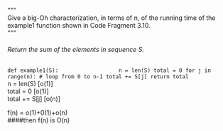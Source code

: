 """   
Give a big-Oh characterization, in terms of n, of the running time of the
example1 function shown in Code Fragment 3.10.      
"""    

###### Return the sum of the elements in sequence S.
`
def example1(S):                  
    n = len(S)
    total = 0
    for j in range(n): # loop from 0 to n-1
        total += S[j]
    return total
`   
n = len(S) [o(1)]   
total = 0 [o(1)]   
total += S[j] [o(n)]   

f(n) = o(1)+0(1)+o(n)    
####then f(n) is O(n) 